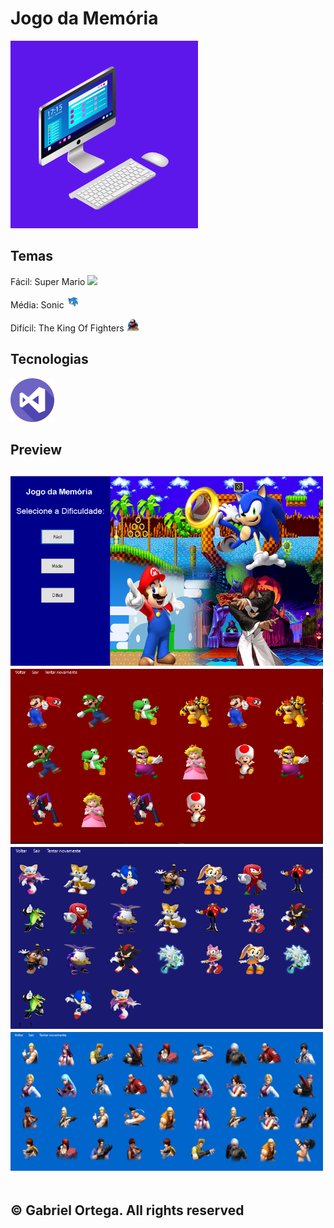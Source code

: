 # Jogo da Memória


<img src="/img-readme/computer.png" width=300 center>

<h2>Temas</h2>
<p>Fácil: Super Mario <img src="/img-readme/Ph03nyx-Super-Mario-Paper-Mario.ico" width=20></p>

<p>Média: Sonic <img src="/img-readme/sonic.png" width=20></p>

<p>Difícil: The King Of Fighters <img src="/img-readme/kof.png" width=20></p>


<h2>Tecnologias</h2>

<img src="/img-readme/visual-studio.png" width=70>

<h2> Preview <h2>

  
<img src="/img-readme/menu.png" width=500>
<br>
<img src="/img-readme/preview-mario.png" width=500>
  <br>
<img src="/img-readme/preview-sonic.png" width=500>
  <br>
<img src="/img-readme/preview-kof.png" width=500>

  
  <p>
  <br>
&#169; Gabriel Ortega. All rights reserved
  </p>

